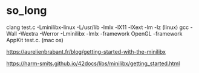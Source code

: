 # so_long
  
clang test.c -Lminilibx-linux -L/usr/lib -lmlx -lX11 -lXext -lm -lz  (linux)
gcc -Wall -Wextra -Werror -Lminilibx -lmlx -framework OpenGL -framework AppKit test.c. (mac os)  
  
https://aurelienbrabant.fr/blog/getting-started-with-the-minilibx  
  
https://harm-smits.github.io/42docs/libs/minilibx/getting_started.html  
